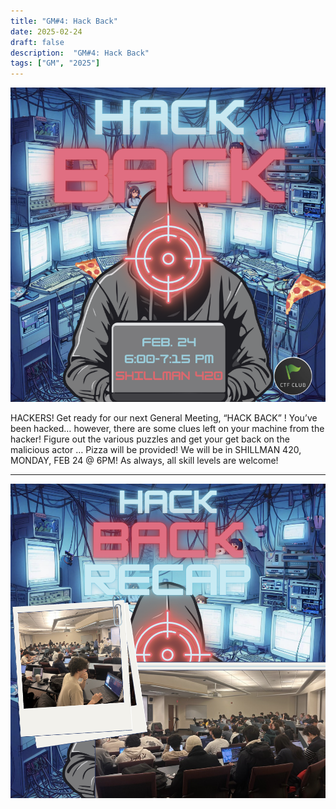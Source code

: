 ```yaml
---
title: "GM#4: Hack Back"
date: 2025-02-24
draft: false
description:  "GM#4: Hack Back"
tags: ["GM", "2025"]
---
```


![featured](featured.png)

HACKERS! Get ready for our next General Meeting, “HACK BACK” !
You’ve been hacked… however, there are some clues left on your machine from the hacker! Figure out the various puzzles and get your get back on the malicious actor …
Pizza will be provided!
We will be in SHILLMAN 420, MONDAY, FEB 24 @ 6PM!
As always, all skill levels are welcome!

---

![sp25_gm4](gm41.png)
